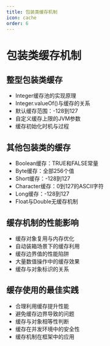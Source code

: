 ```yaml
---
title: 包装类缓存机制
icon: cache
order: 6
---
```


# 包装类缓存机制

## 整型包装类缓存

- Integer缓存池的实现原理
- Integer.valueOf()与缓存的关系
- 默认缓存范围：-128到127
- 自定义缓存上限的JVM参数
- 缓存初始化时机与过程

## 其他包装类的缓存

- Boolean缓存：TRUE和FALSE常量
- Byte缓存：全部256个值
- Short缓存：-128到127
- Character缓存：0到127的ASCII字符
- Long缓存：-128到127
- Float与Double无缓存机制

## 缓存机制的性能影响

- 缓存对象复用与内存优化
- 自动装箱场景下的缓存利用
- 缓存边界值的性能陷阱
- 大量数值操作中的缓存效果
- 缓存与对象标识的关系

## 缓存使用的最佳实践

- 合理利用缓存提升性能
- 避免缓存边界导致的问题
- 缓存与对象相等性判断
- 缓存在并发环境中的安全性
- 缓存机制在框架中的应用
